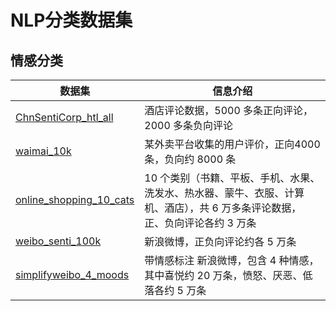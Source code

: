 # NLP分类数据集

## 情感分类
|数据集|信息介绍|
|-----|--------|
|[ChnSentiCorp_htl_all](https://link.zhihu.com/?target=https%3A//raw.githubusercontent.com/SophonPlus/ChineseNlpCorpus/master/datasets/ChnSentiCorp_htl_all/ChnSentiCorp_htl_all.csv)|酒店评论数据，5000 多条正向评论，2000 多条负向评论|
|[waimai_10k](https://link.zhihu.com/?target=https%3A//raw.githubusercontent.com/SophonPlus/ChineseNlpCorpus/master/datasets/waimai_10k/waimai_10k.csv)|某外卖平台收集的用户评价，正向4000 条，负向约 8000 条|
|[online_shopping_10_cats](https://link.zhihu.com/?target=https%3A//github.com/SophonPlus/ChineseNlpCorpus/raw/master/datasets/online_shopping_10_cats/online_shopping_10_cats.zip)|10 个类别（书籍、平板、手机、水果、洗发水、热水器、蒙牛、衣服、计算机、酒店），共 6 万多条评论数据，正、负向评论各约 3 万条|
|[weibo_senti_100k](https://link.zhihu.com/?target=https%3A//github.com/SophonPlus/ChineseNlpCorpus/blob/master/datasets/weibo_senti_100k/intro.ipynb)|新浪微博，正负向评论约各 5 万条|
|[simplifyweibo_4_moods](https://link.zhihu.com/?target=https%3A//pan.baidu.com/s/16c93E5x373nsGozyWevITg)|带情感标注 新浪微博，包含 4 种情感，其中喜悦约 20 万条，愤怒、厌恶、低落各约 5 万条|

